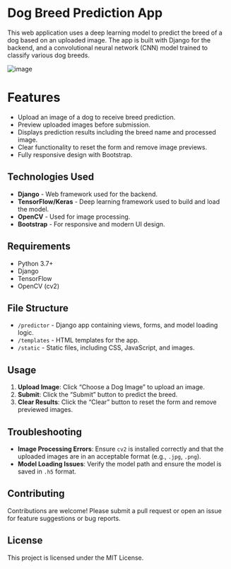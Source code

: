 # Dog Breed Prediction App

This web application uses a deep learning model to predict the breed of a dog based on an uploaded image. The app is built with Django for the backend, and a convolutional neural network (CNN) model trained to classify various dog breeds.

![image](https://github.com/user-attachments/assets/efe572e8-e248-4f88-8c51-474641d23379)


# Features

- Upload an image of a dog to receive breed prediction.
- Preview uploaded images before submission.
- Displays prediction results including the breed name and processed image.
- Clear functionality to reset the form and remove image previews.
- Fully responsive design with Bootstrap.
  
## Technologies Used

- **Django** - Web framework used for the backend.
- **TensorFlow/Keras** - Deep learning framework used to build and load the model.
- **OpenCV** - Used for image processing.
- **Bootstrap** - For responsive and modern UI design.
  
## Requirements

- Python 3.7+
- Django
- TensorFlow
- OpenCV (cv2)

## File Structure

- `/predictor` - Django app containing views, forms, and model loading logic.
- `/templates` - HTML templates for the app.
- `/static` - Static files, including CSS, JavaScript, and images.
  
## Usage

1. **Upload Image**: Click “Choose a Dog Image” to upload an image.
2. **Submit**: Click the “Submit” button to predict the breed. 
3. **Clear Results**: Click the “Clear” button to reset the form and remove previewed images.

## Troubleshooting

- **Image Processing Errors**: Ensure `cv2` is installed correctly and that the uploaded images are in an acceptable format (e.g., `.jpg`, `.png`).
- **Model Loading Issues**: Verify the model path and ensure the model is saved in `.h5` format.
  
## Contributing

Contributions are welcome! Please submit a pull request or open an issue for feature suggestions or bug reports.

## License

This project is licensed under the MIT License.
